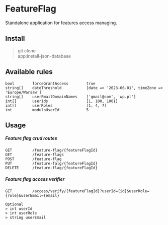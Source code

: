 # FeatureFlag

Standalone application for features access managing.

## Install

> git clone <br>
> app:install-json-database

## Available rules

    bool        forceGrantAccess        true
    string[]    dateThreshold           [date => '2023-06-01', timeZone => 'Europe/Warsaw']
    string[]    userEmailDomainNames    ['gmail@com', 'wp.pl']
    int[]       userIds                 [1, 100, 1001]    
    int[]       userRoles               [1, 4, 7]
    int         moduloUserId            5 

## Usage

##### Feature flag crud routes

    GET         /feature-flag/{featureFlagId}
    GET         /feature-flags
    POST        /feature-flag
    PUT         /feature-falg/{featureFlagId}
    DELETE      /feature-flag/{featureFlagId}


##### Feature flag access verifier

    GET         /access/verify/{featureFlagId}?userId={id}&userRole={role}&userEmail={email}

    Optional
    > int userId    
    > int userRole
    > string userEmail
